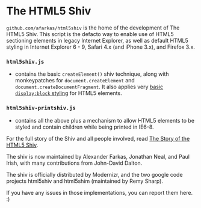 # The HTML5 Shiv

`github.com/afarkas/html5shiv` is the home of the development of The HTML5 Shiv. This script is the defacto way to enable use of HTML5 sectioning elements in legacy Internet Explorer, as well as default HTML5 styling in Internet Explorer 6 - 9, Safari 4.x (and iPhone 3.x), and Firefox 3.x.

### `html5shiv.js`
*  contains the basic `createElement()` shiv technique, along with monkeypatches for `document.createElement` and `document.createDocumentFragment`. It also applies very [basic `display:block` styling](https://github.com/aFarkas/html5shiv/blob/4525162dd10e6fff7b83d06b28b562586e9fb058/src/html5shiv.js#L214-L217) for HTML5 elements.
### `html5shiv-printshiv.js` 
*  contains all the above plus a mechanism to allow HTML5 elements to be styled and contain children while being printed in IE6-8.

For the full story of the Shiv and all people involved, read [The Story of the HTML5 Shiv](http://paulirish.com/2011/the-history-of-the-html5-shiv/).

The shiv is now maintained by Alexander Farkas, Jonathan Neal, and Paul Irish, with many contributions from John-David Dalton.

The shiv is officially distributed by Modernizr, and the two google code projects html5shiv and html5shim (maintained by Remy Sharp).

If you have any issues in those implementations, you can report them here. :)
